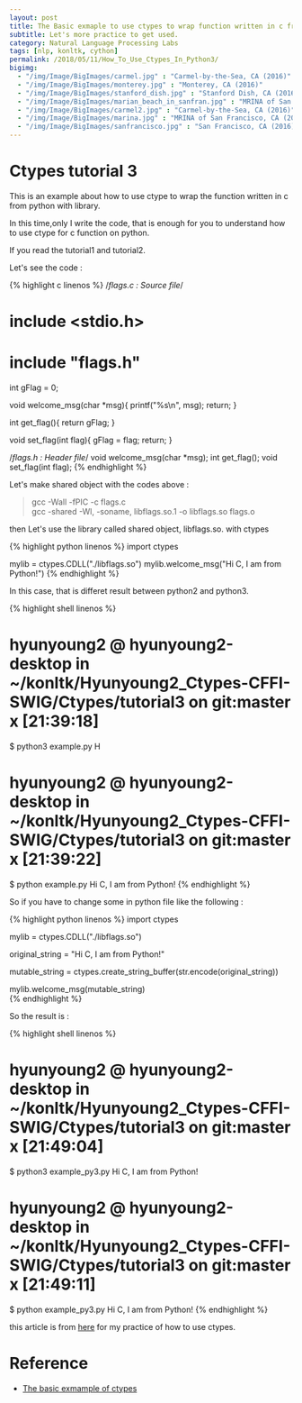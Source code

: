```yaml
---
layout: post
title: The Basic exmaple to use ctypes to wrap function written in c from python with just exmaple code
subtitle: Let's more practice to get used.
category: Natural Language Processing Labs
tags: [nlp, konltk, cython]
permalink: /2018/05/11/How_To_Use_Ctypes_In_Python3/
bigimg: 
  - "/img/Image/BigImages/carmel.jpg" : "Carmel-by-the-Sea, CA (2016)"
  - "/img/Image/BigImages/monterey.jpg" : "Monterey, CA (2016)"
  - "/img/Image/BigImages/stanford_dish.jpg" : "Stanford Dish, CA (2016)"
  - "/img/Image/BigImages/marian_beach_in_sanfran.jpg" : "MRINA of San Francisco, CA (2016)"
  - "/img/Image/BigImages/carmel2.jpg" : "Carmel-by-the-Sea, CA (2016)"
  - "/img/Image/BigImages/marina.jpg" : "MRINA of San Francisco, CA (2016)"
  - "/img/Image/BigImages/sanfrancisco.jpg" : "San Francisco, CA (2016)"
---
```


# Ctypes tutorial 3

This is an example about how to use ctype to wrap the function written in c from python with library.

In this time,only I write the code, that is enough for you to understand how to use ctype for c function on python. 

If you read the tutorial1 and tutorial2. 

Let's see the code :

{% highlight c linenos %}
/*flags.c : Source file*/
# include <stdio.h>
# include "flags.h"

int gFlag = 0;

void welcome_msg(char *msg){
   printf("%s\n", msg);
   return;
}

int get_flag(){
   return gFlag;
}

void set_flag(int flag){
   gFlag = flag;
   return;
}

/*flags.h : Header file*/
void welcome_msg(char *msg);
int get_flag();
void set_flag(int flag);
{% endhighlight %}

Let's make shared object with the codes above : 

> gcc -Wall -fPIC -c flags.c  
> gcc -shared -Wl, -soname, libflags.so.1 -o libflags.so flags.o

then Let's use the library called shared object, libflags.so. with ctypes

{% highlight python linenos %}
import ctypes

mylib = ctypes.CDLL("./libflags.so")
mylib.welcome_msg("Hi C, I am from Python!")
{% endhighlight %}

In this case, that is differet result between python2 and python3.

{% highlight shell linenos %}
# hyunyoung2 @ hyunyoung2-desktop in ~/konltk/Hyunyoung2_Ctypes-CFFI-SWIG/Ctypes/tutorial3 on git:master x [21:39:18] 
$ python3 example.py
H

# hyunyoung2 @ hyunyoung2-desktop in ~/konltk/Hyunyoung2_Ctypes-CFFI-SWIG/Ctypes/tutorial3 on git:master x [21:39:22] 
$ python example.py 
Hi C, I am from Python!
{% endhighlight %}

So if you have to change some in python file like the following :

{% highlight python linenos %}
import ctypes

mylib = ctypes.CDLL("./libflags.so")

original_string = "Hi C, I am from Python!"

mutable_string = ctypes.create_string_buffer(str.encode(original_string))

mylib.welcome_msg(mutable_string)                                       
{% endhighlight %}

So the result is : 

{% highlight shell linenos %}
# hyunyoung2 @ hyunyoung2-desktop in ~/konltk/Hyunyoung2_Ctypes-CFFI-SWIG/Ctypes/tutorial3 on git:master x [21:49:04] 
$ python3 example_py3.py
Hi C, I am from Python!

# hyunyoung2 @ hyunyoung2-desktop in ~/konltk/Hyunyoung2_Ctypes-CFFI-SWIG/Ctypes/tutorial3 on git:master x [21:49:11] 
$ python example_py3.py 
Hi C, I am from Python!
{% endhighlight %}

this article is from [here](http://karuppuswamy.com/wordpress/2012/01/28/how-to-use-c-library-in-python-generating-python-wrappers-for-c-library/) for my practice of how to use ctypes.


# Reference

  - [The basic exmample of ctypes](http://karuppuswamy.com/wordpress/2012/01/28/how-to-use-c-library-in-python-generating-python-wrappers-for-c-library/)
